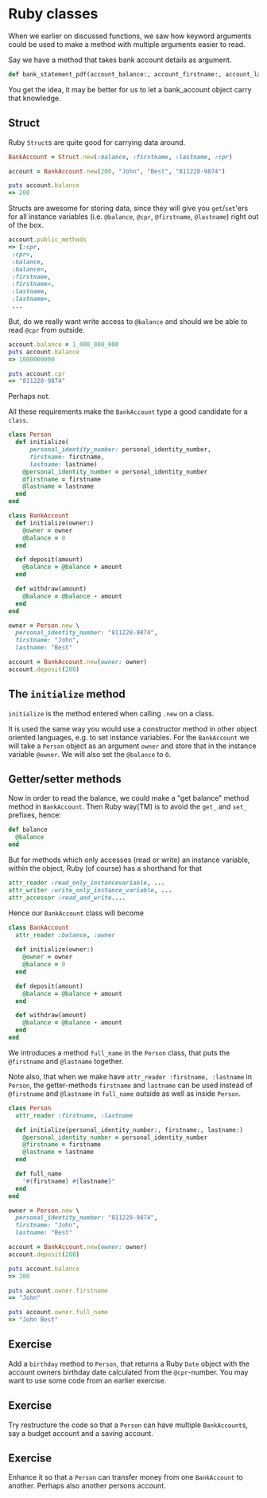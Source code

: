 # Ruby classes

When we earlier on discussed functions, we saw how keyword arguments could be used to make a method with multiple arguments easier to read.

Say we have a method that takes bank account details as argument.

```ruby
def bank_statement_pdf(account_balance:, account_firstname:, account_lastname:, account_cpr:, , ...)
```

You get the idea, it may be better for us to let a bank_account object carry that knowledge.

## Struct

Ruby `Struct`s are quite good for carrying data around.

```ruby
BankAccount = Struct.new(:balance, :firstname, :lastname, :cpr)

account = BankAccount.new(200, "John", "Best", "811228-9874")

puts account.balance
=> 200
```

Structs are awesome for storing data, since they will give you `get`/`set`'ers for all instance variables (i.e. `@balance`, `@cpr`, `@firstname`, `@lastname`) right out of the box.

```ruby
account.public_methods
=> [:cpr,
 :cpr=,
 :balance,
 :balance=,
 :firstname,
 :firstname=,
 :lastname,
 :lastname=,
 ...
 ```

But, do we really want write access to `@balance` and should we be able to read `@cpr` from outside. 

```ruby
account.balance = 1_000_000_000
puts account.balance
=> 1000000000

puts account.cpr
=> "811228-9874"
```

Perhaps not.

All these requirements make the `BankAccount` type a good candidate for a `class`.

```ruby
class Person
  def initialize(
      personal_identity_number: personal_identity_number, 
      firstname: firstname, 
      lastname: lastname)
    @personal_identity_number = personal_identity_number
    @firstname = firstname
    @lastname = lastname
  end
end

class BankAccount
  def initialize(owner:)
    @owner = owner
    @balance = 0
  end

  def deposit(amount)
    @balance = @balance + amount
  end

  def withdraw(amount)
    @balance = @balance - amount
  end
end

owner = Person.new \
  personal_identity_number: "811228-9874",
  firstname: "John",
  lastname: "Best"

account = BankAccount.new(owner: owner)
account.deposit(200)
```

## The `initialize` method

`initialize` is the method entered when calling `.new` on a class.

It is used the same way you would use a constructor method in other object oriented languages, e.g. to set instance variables. For the `BankAccount` we will take a `Person` object as an argument `owner` and store that in the instance variable `@owner`. We will also set the `@balance` to `0`.

## Getter/setter methods

Now in order to read the balance, we could make a "get balance" method method in `BankAccount`. Then Ruby way(TM) is to avoid the `get_` and `set_` prefixes, hence:

```ruby
def balance
  @balance
end
```

But for methods which only accesses (read or write) an instance variable, within the object, Ruby (of course) has a shorthand for that

```ruby
attr_reader :read_only_instancevariable, ... 
attr_writer :write_only_instance_variable, ...
attr_accessor :read_and_write....
```

Hence our `BankAccount` class will become

```ruby
class BankAccount
  attr_reader :balance, :owner
  
  def initialize(owner:)
    @owner = owner
    @balance = 0
  end

  def deposit(amount)
    @balance = @balance + amount
  end

  def withdraw(amount)
    @balance = @balance - amount
  end
end
```

We introduces a method `full_name` in the `Person` class, that puts the `@firstname` and `@lastname` together. 

Note also, that when we make have `attr_reader :firstname, :lastname` in `Person`, the getter-methods `firstname` and `lastname` can be used instead of `@firstname` and `@lastname` in `full_name` outside as well as inside `Person`.

```ruby
class Person
  attr_reader :firstname, :lastname

  def initialize(personal_identity_number:, firstname:, lastname:)
    @personal_identity_number = personal_identity_number
    @firstname = firstname
    @lastname = lastname
  end

  def full_name
    "#{firstname} #{lastname}"
  end
end

owner = Person.new \
  personal_identity_number: "811228-9874",
  firstname: "John",
  lastname: "Best"

account = BankAccount.new(owner: owner)
account.deposit(200)

puts account.balance
=> 200

puts account.owner.firstname
=> "John"

puts account.owner.full_name
=> "John Best"
```

## Exercise

Add a `birthday` method to `Person`, that returns a Ruby `Date` object with the account owners birthday date calculated from the `@cpr`-number. You may want to use some code from an earlier exercise.

## Exercise

Try restructure the code so that a `Person` can have multiple `BankAccount`s, say a budget account and a saving account.

## Exercise

Enhance it so that a `Person` can transfer money from one `BankAccount` to another. Perhaps also another persons account.